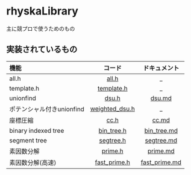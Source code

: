 # rhyskaLibrary
主に競プロで使うためのもの
## 実装されているもの
|機能|コード|ドキュメント|
|:--|:--:|:--:|
|all.h|[all.h](src/all.h)|_|
|template.h|[template.h](src/template.h)|_|
|unionfind|[dsu.h](src/dsu.h)|[dsu.md](docs/dsu.md)|
|ポテンシャル付きunionfind|[weighted_dsu.h](src/weighted_dsu.h)|_|
|座標圧縮|[cc.h](src/cc.h)|[cc.md](docs/cc.md)|
|binary indexed tree|[bin_tree.h](src/bin_tree.h)|[bin_tree.md](docs/bin_tree.md)|
|segment tree|[segtree.h](src/segtree.h)|[segtree.md](docs/segtree.md)|
|素因数分解|[prime.h](src/prime.h)|[prime.md](docs/prime.md)|
|素因数分解(高速)|[fast_prime.h](src/fast_prime.h)|[fast_prime.md](docs/fast_prime.md)|
